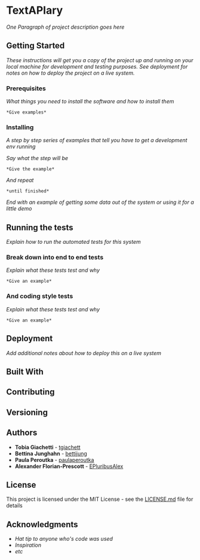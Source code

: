 # TextAPIary

*One Paragraph of project description goes here*

## Getting Started

*These instructions will get you a copy of the project up and running on your local machine for development and testing purposes. See deployment for notes on how to deploy the project on a live system.*

### Prerequisites

*What things you need to install the software and how to install them*

```
*Give examples*
```

### Installing

*A step by step series of examples that tell you have to get a development env running*

*Say what the step will be*

```
*Give the example*
```

*And repeat*

```
*until finished*
```

*End with an example of getting some data out of the system or using it for a little demo*

## Running the tests

*Explain how to run the automated tests for this system*

### Break down into end to end tests

*Explain what these tests test and why*

```
*Give an example*
```

### And coding style tests

*Explain what these tests test and why*

```
*Give an example*
```

## Deployment

*Add additional notes about how to deploy this on a live system*

## Built With


## Contributing


## Versioning


## Authors

* **Tobia Giachetti** - [tgiachett](https://github.com/tgiachett)
* **Bettina Junghahn** - [bettijung](https://github.com/bettijung)
* **Paula Peroutka** - [paulaperoutka](https://github.com/paulaperoutka)
* **Alexander Florian-Prescott** - [EPluribusAlex](https://github.com/EPluribusAlex)

## License

This project is licensed under the MIT License - see the [LICENSE.md](LICENSE.md) file for details

## Acknowledgments

* *Hat tip to anyone who's code was used*
* *Inspiration*
* *etc*